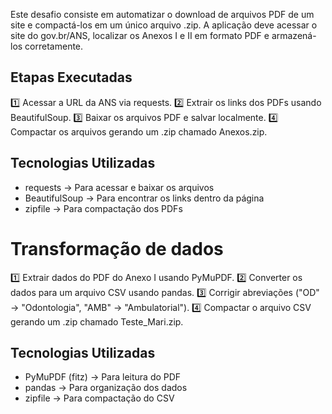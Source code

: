 Este desafio consiste em automatizar o download de arquivos PDF de um site e compactá-los em um único arquivo .zip.
A aplicação deve acessar o site do gov.br/ANS, localizar os Anexos I e II em formato PDF e armazená-los corretamente.

## Etapas Executadas
1️⃣ Acessar a URL da ANS via requests.
2️⃣ Extrair os links dos PDFs usando BeautifulSoup.
3️⃣ Baixar os arquivos PDF e salvar localmente.
4️⃣ Compactar os arquivos gerando um .zip chamado Anexos.zip.

## Tecnologias Utilizadas
- requests → Para acessar e baixar os arquivos
- BeautifulSoup → Para encontrar os links dentro da página
- zipfile → Para compactação dos PDFs

# Transformação de dados 

1️⃣ Extrair dados do PDF do Anexo I usando PyMuPDF.
2️⃣ Converter os dados para um arquivo CSV usando pandas.
3️⃣ Corrigir abreviações ("OD" → "Odontologia", "AMB" → "Ambulatorial").
4️⃣ Compactar o arquivo CSV gerando um .zip chamado Teste_Mari.zip.

## Tecnologias Utilizadas
- PyMuPDF (fitz) → Para leitura do PDF
- pandas → Para organização dos dados
- zipfile → Para compactação do CSV

